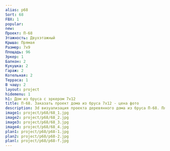 ```yaml
---
alias: p68
Sort: 68
FBX: 1
popular: 
new: 
Проект: П-68
Этажность: Двухэтажный
Крыша: Прямая
Размер: 7х9
Площадь: 96
Эркер: 1
Балкон: 2
Кукушка: 2
Гараж: 2
Котельная: 2
Терраса: 1
В чашу: 2
layout: project
hidemenu: 1
h1: Дом из бруса с эркером 7х12
title: П-68. Заказать проект дома из бруса 7х12 - цена фото
description: 3d визуализация проекта деревянного дома из бруса П-68. Площадь 96 м2, размер 7х12. Вы можете внести любые изменения в проект.
image1: project/p68/68_1.jpg
image2: project/p68/68_2.jpg
image3: project/p68/68_3.jpg
image4: project/p68/68_4.jpg
plan1: project/p68/p68-1.jpg
plan2: project/p68/p68-2.jpg
planl: project/p68/p68-f.jpg
---
```

